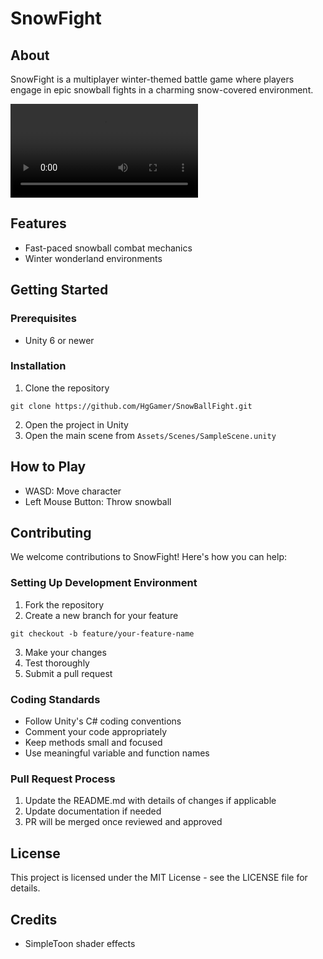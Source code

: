 # SnowFight


## About

SnowFight is a multiplayer winter-themed battle game where players engage in epic snowball fights in a charming snow-covered environment. 


![](video.mp4)
## Features

- Fast-paced snowball combat mechanics
- Winter wonderland environments


## Getting Started

### Prerequisites

- Unity 6 or newer

### Installation

1. Clone the repository
```
git clone https://github.com/HgGamer/SnowBallFight.git
```

2. Open the project in Unity
3. Open the main scene from `Assets/Scenes/SampleScene.unity`

## How to Play

- WASD: Move character
- Left Mouse Button: Throw snowball


## Contributing

We welcome contributions to SnowFight! Here's how you can help:

### Setting Up Development Environment

1. Fork the repository
2. Create a new branch for your feature
```
git checkout -b feature/your-feature-name
```
3. Make your changes
4. Test thoroughly
5. Submit a pull request

### Coding Standards

- Follow Unity's C# coding conventions
- Comment your code appropriately
- Keep methods small and focused
- Use meaningful variable and function names

### Pull Request Process

1. Update the README.md with details of changes if applicable
2. Update documentation if needed
3. PR will be merged once reviewed and approved

## License

This project is licensed under the MIT License - see the LICENSE file for details.

## Credits

- SimpleToon shader effects




